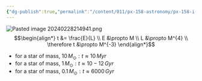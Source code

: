 ```yaml
---
{"dg-publish":true,"permalink":"/content/011/px-158-astronomy/px-158-i-stars/px-158-i6b-mass-luminosity-relationship/","noteIcon":"1","created":"2024-11-25T10:50:32.000+00:00","updated":"2024-11-26T20:14:18.630+00:00"}
---
```


![Pasted image 20240228214941.png](/img/user/pics/Pasted%20image%2020240228214941.png)
$$\begin{align*}
	t &= \frac{E}{L} \\
	E &\propto M \\
	L &\propto M^{4} \\
	\therefore t &\propto M^{-3}
\end{align*}$$

- for a star of mass, $10\,M_{\odot}: t\approx 10\,Myr$ 
- for a star of mass, $1\,M_{\odot}: t\approx 10-12\,Gyr$ 
- for a star of mass, $0.1\,M_{\odot}: t\approx 6000\,Gyr$ 

